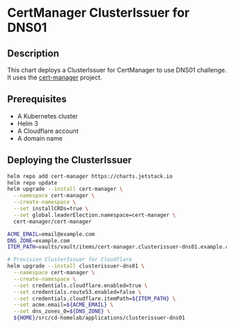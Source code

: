 # CertManager ClusterIssuer for DNS01

## Description

This chart deploys a ClusterIssuer for CertManager to use DNS01 challenge. It uses the [cert-manager](https://cert-manager.io/) project.

## Prerequisites
- A Kubernetes cluster
- Helm 3
- A Cloudflare account
- A domain name

## Deploying the ClusterIssuer

```bash
helm repo add cert-manager https://charts.jetstack.io
helm repo update
helm upgrade --install cert-manager \
  --namespace cert-manager \
  --create-namespace \
  --set installCRDs=true \
  --set global.leaderElection.namespace=cert-manager \
  cert-manager/cert-manager

ACME_EMAIL=email@example.com
DNS_ZONE=example.com
ITEM_PATH=vaults/vault/items/cert-manager.clusterissuer-dns01.example.com

# Provision ClusterIssuer for Cloudflare
helm upgrade --install clusterissuer-dns01 \
  --namespace cert-manager \
  --create-namespace \
  --set credentials.cloudflare.enabled=true \
  --set credentials.route53.enabled=false \
  --set credentials.cloudflare.itemPath=${ITEM_PATH} \
  --set acme.email=${ACME_EMAIL} \
  --set dns_zones_0=${DNS_ZONE} \
  ${HOME}/src/cd-homelab/applications/clusterissuer-dns01
```
